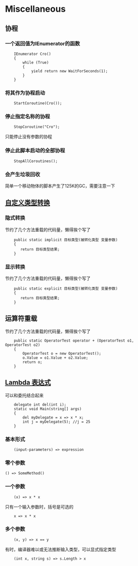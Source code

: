 # Miscellaneous

## 协程

### 一个返回值为IEnumerator的函数

```
    IEnumerator Cro()
    {
        while (True)
        {
            yield return new WaitForSeconds(1);
        }
    }
```

### 将其作为协程启动

```
    StartCoroutine(Cro());
```

### 停止指定名称的协程

```
    StopCoroutine("Cro");
```

只能停止没有参数的协程

### 停止此脚本启动的全部协程

```
    StopAllCoroutines();
```

### 会产生垃圾回收

简单一个移动物体的脚本产生了125K的GC，需要注意一下

## [自定义类型转换](https://www.cnblogs.com/madkex/archive/2012/05/29/2523977.html)

### 隐式转换

节约了几个方法重载的代码量，懒得挨个写了

```
    public static implicit 目标类型(被转化类型 变量参数)
    {
       return 目标类型结果;
    }
```

### 显示转换

节约了几个方法重载的代码量，懒得挨个写了

```
    public static explicit 目标类型(被转化类型 变量参数)
    {
       return 目标类型结果;
    }
```

## 运算符重载

节约了几个方法重载的代码量，懒得挨个写了

```
    public static OperatorTest operator + (OperatorTest o1, OperatorTest o2)  
    {
        OperatorTest o = new OperatorTest();
        o.Value = o1.Value + o2.Value;
        return o;
    }
```

## [Lambda 表达式](https://docs.microsoft.com/zh-cn/dotnet/csharp/programming-guide/statements-expressions-operators/lambda-expressions)

可以和委托结合起来

```
    delegate int del(int i);  
    static void Main(string[] args)  
    {  
        del myDelegate = x => x * x;  
        int j = myDelegate(5); //j = 25  
    }
```

### 基本形式

```
    (input-parameters) => expression
```

### 零个参数

```
() => SomeMethod()
```

### 一个参数

```
    (x) => x * x
```

只有一个输入参数时，括号是可选的

```
    x => x * x
```

### 多个参数

```
    (x, y) => x == y
```

有时，编译器难以或无法推断输入类型，可以显式指定类型

```
    (int x, string s) => s.Length > x
```



